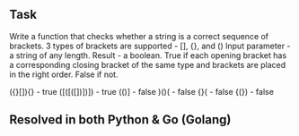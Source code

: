 ## Task

Write a function that checks whether a string is a correct sequence of brackets.
3 types of brackets are supported - [], {}, and ()
Input parameter - a string of any length.
Result - a boolean.
True if each opening bracket has a corresponding closing bracket of the same type and brackets are placed in the right order.
False if not.

({}[]){} - true
([([([])])]) - true
(()] - false
)()( - false
{}( - false
{(}) - false

## Resolved in both Python & Go (Golang)
